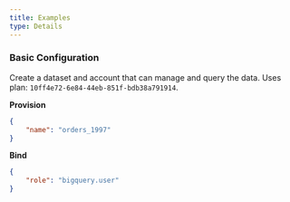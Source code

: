 ```yaml
---
title: Examples
type: Details
---
```


### Basic Configuration

Create a dataset and account that can manage and query the data.
Uses plan: `10ff4e72-6e84-44eb-851f-bdb38a791914`.

**Provision**

```json
{
    "name": "orders_1997"
}
```

**Bind**

```json
{
    "role": "bigquery.user"
}
```
